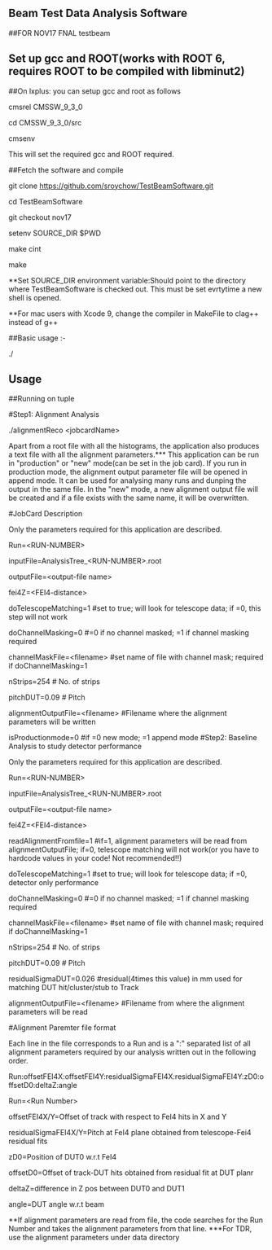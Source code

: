 ## Beam Test Data Analysis Software
##FOR NOV17 FNAL testbeam
## Set up gcc and ROOT(works with ROOT 6, requires ROOT to be compiled with libminut2)
##On lxplus: you can setup gcc and root as follows

cmsrel CMSSW_9_3_0

cd CMSSW_9_3_0/src

cmsenv

This will set the required gcc and ROOT required.

##Fetch the software and compile

git clone https://github.com/sroychow/TestBeamSoftware.git

cd TestBeamSoftware

git checkout nov17

setenv  SOURCE_DIR $PWD

make cint

make

**Set SOURCE_DIR environment variable:Should point to the directory where TestBeamSoftware 
is checked out. This must be set evrtytime a new shell is opened. 

**For mac users with Xcode 9, change the compiler in MakeFile to clag++ instead of g++

##Basic usage :-

./<application name> <jobcard-name>

## Usage
##Running on tuple

#Step1: Alignment Analysis

./alignmentReco \<jobcardName\>

Apart from a root file with all the histograms, the application also produces a text file with all the alignment parameters.*** 
This application can be run in "production" or "new" mode(can be set in the job card). If you run in production mode, the 
alignment output parameter file will be opened in append mode. It can be used for analysing many runs and dunping the 
output in the same file. In the "new" mode, a new alignment output file will be created and if a file exists with the same name,
 it will be overwritten.

#JobCard Description

Only the parameters required for this application are described.

Run=\<RUN-NUMBER\>

inputFile=AnalysisTree_\<RUN-NUMBER\>.root

outputFile=\<output-file name\>

fei4Z=\<FEI4-distance\>

doTelescopeMatching=1 #set to true; will look for telescope data; if =0, this step will not work

doChannelMasking=0 #=0 if no channel masked; =1 if channel masking required

channelMaskFile=\<filename\> #set name of file with channel mask; required if doChannelMasking=1 

nStrips=254 # No. of strips

pitchDUT=0.09 # Pitch

alignmentOutputFile=\<filename\> #Filename where the alignment parameters will be written

isProductionmode=0 #if =0 new mode; =1 append mode 
#Step2: Baseline Analysis to study detector performance

Only the parameters required for this application are described.

Run=\<RUN-NUMBER\>

inputFile=AnalysisTree_\<RUN-NUMBER\>.root

outputFile=\<output-file name\>

fei4Z=\<FEI4-distance\>

readAlignmentFromfile=1 #if=1, alignment parameters will be read from alignmentOutputFile; if=0, telescope matching will not work(or you have to hardcode values in your code! Not recommended!!)

doTelescopeMatching=1 #set to true; will look for telescope data; if =0, detector only performance

doChannelMasking=0 #=0 if no channel masked; =1 if channel masking required

channelMaskFile=\<filename\> #set name of file with channel mask; required if doChannelMasking=1 

nStrips=254 # No. of strips

pitchDUT=0.09 # Pitch

residualSigmaDUT=0.026 #residual(4times this value) in mm used for matching DUT hit/cluster/stub to Track

alignmentOutputFile=\<filename\> #Filename from where the alignment parameters will be read

#Alignment Paremter file format

Each line in the file corresponds to a Run and is a ":" separated list of all alignment parameters required by our analysis written out in the following order.

Run:offsetFEI4X:offsetFEI4Y:residualSigmaFEI4X:residualSigmaFEI4Y:zD0:offsetD0:deltaZ:angle

Run=\<Run Number\>

offsetFEI4X/Y=Offset of track with respect to FeI4 hits in X and Y

residualSigmaFEI4X/Y=Pitch at FeI4 plane obtained from telescope-Fei4 residual fits

zD0=Position of DUT0 w.r.t FeI4

offsetD0=Offset of track-DUT hits obtained from residual fit at DUT planr

deltaZ=difference in Z pos between DUT0 and DUT1

angle=DUT angle w.r.t beam

**If alignment parameters are read from file, the code searches for the Run Number and takes the alignment parameters from that line.
***For TDR, use the alignment parameters under data directory
